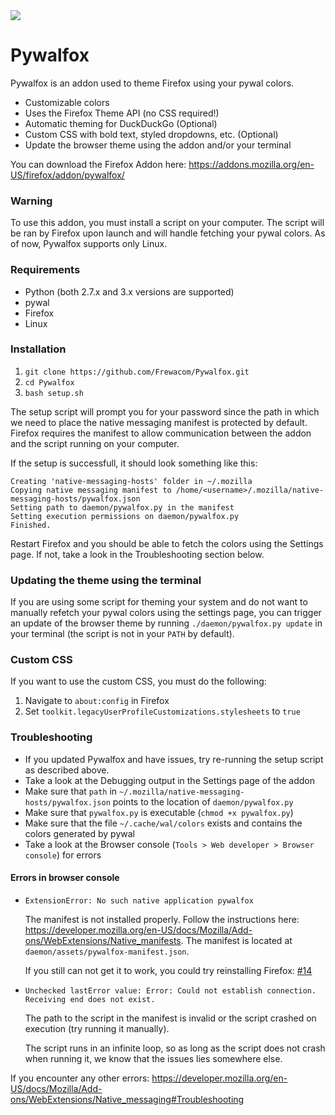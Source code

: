 
<img src="https://i.imgur.com/tZybQsU.gif"/>

# Pywalfox

Pywalfox is an addon used to theme Firefox using your pywal colors.
- Customizable colors
- Uses the Firefox Theme API (no CSS required!)
- Automatic theming for DuckDuckGo (Optional)
- Custom CSS with bold text, styled dropdowns, etc. (Optional)
- Update the browser theme using the addon and/or your terminal

You can download the Firefox Addon here: https://addons.mozilla.org/en-US/firefox/addon/pywalfox/

### Warning
To use this addon, you must install a script on your computer. The script will be ran by Firefox upon launch and will handle fetching your pywal colors. As of now, Pywalfox supports only Linux.

### Requirements
- Python (both 2.7.x and 3.x versions are supported)
- pywal
- Firefox
- Linux

### Installation
1. `git clone https://github.com/Frewacom/Pywalfox.git`
2. `cd Pywalfox`
3. `bash setup.sh`

The setup script will prompt you for your password since the path in which we need to place the native messaging manifest is protected by default. Firefox requires the manifest to allow communication between the addon and the script running on your computer.

If the setup is successfull, it should look something like this:
```
Creating 'native-messaging-hosts' folder in ~/.mozilla
Copying native messaging manifest to /home/<username>/.mozilla/native-messaging-hosts/pywalfox.json
Setting path to daemon/pywalfox.py in the manifest
Setting execution permissions on daemon/pywalfox.py
Finished.
```

Restart Firefox and you should be able to fetch the colors using the Settings page. If not, take a look in the Troubleshooting section below.

### Updating the theme using the terminal
If you are using some script for theming your system and do not want to manually refetch your pywal colors using the settings page, you can trigger an update of the browser theme by running `./daemon/pywalfox.py update` in your terminal (the script is not in your `PATH` by default).

### Custom CSS
If you want to use the custom CSS, you must do the following:
1. Navigate to `about:config` in Firefox
2. Set `toolkit.legacyUserProfileCustomizations.stylesheets` to `true`

### Troubleshooting
* If you updated Pywalfox and have issues, try re-running the setup script as described above.
* Take a look at the Debugging output in the Settings page of the addon
* Make sure that `path` in `~/.mozilla/native-messaging-hosts/pywalfox.json` points to the location of `daemon/pywalfox.py`
* Make sure that `pywalfox.py` is executable (`chmod +x pywalfox.py`)
* Make sure that the file `~/.cache/wal/colors` exists and contains the colors generated by pywal
* Take a look at the Browser console (`Tools > Web developer > Browser console`) for errors

#### Errors in browser console
- `ExtensionError: No such native application pywalfox`

   The manifest is not installed properly. Follow the instructions here: https://developer.mozilla.org/en-US/docs/Mozilla/Add-ons/WebExtensions/Native_manifests. The manifest is located at `daemon/assets/pywalfox-manifest.json`.

   If you still can not get it to work, you could try reinstalling Firefox: [#14](https://github.com/Frewacom/Pywalfox/issues/14)

- `Unchecked lastError value: Error: Could not establish connection. Receiving end does not exist.`

   The path to the script in the manifest is invalid or the script crashed on execution (try running it manually).

   The script runs in an infinite loop, so as long as the script does not crash when running it, we know that the issues lies somewhere else.

If you encounter any other errors: https://developer.mozilla.org/en-US/docs/Mozilla/Add-ons/WebExtensions/Native_messaging#Troubleshooting

